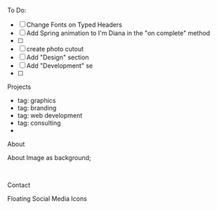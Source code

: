 To Do: 

- [ ] Change Fonts on Typed Headers
- [ ] Add Spring animation to I'm Diana in the "on complete"  method
- [ ] 
- [ ] create photo cutout
- [ ] Add "Design" section
- [ ] Add "Development" se
- [ ] 



Projects

- tag: graphics
- tag: branding
- tag: web development
- tag: consulting
- 



About

About Image as background;

​	

Contact

Floating Social Media Icons


